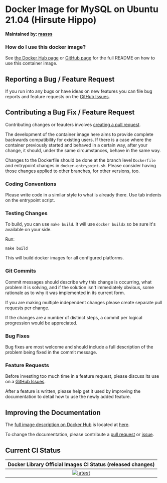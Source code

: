 # Docker Image for MySQL on Ubuntu 21.04 (Hirsute Hippo)

**Maintained by: [raasss](https://github.com/raasss/)**

### How do I use this docker image?

See [the Docker Hub page](https://hub.docker.com/repository/docker/raasss/mysql-ubuntu-21.04/general) or [GitHub page](https://github.com/raasss/docker-mysql-ubuntu-21.04/blob/main/README.docker.io.md) for the full README on how to use this container image.

## Reporting a Bug / Feature Request

If you run into any bugs or have ideas on new features you can file bug reports and feature requests on the [GitHub Issues](https://github.com/raasss/docker-mysql-ubuntu-21.04/issues).

## Contributing a Bug Fix / Feature Request

Contributing changes or feauters involves [creating a pull request](https://github.com/raasss/docker-mysql-ubuntu-21.04/pulls).

The development of the container image here aims to provide complete backwards compatibility for existing users. If there is a case where the container previously started and behaved in a certain way, after your change, it should, under the same circumstances, behave in the same way.

Changes to the Dockerfile should be done at the branch level `Dockerfile` and entrypoint changes in `docker-entrypoint.sh`. Please consider having those changes applied to other branches, for other versions, too.

### Coding Conventions

Please write code in a similar style to what is already there. Use tab indents on the entrypoint script.

### Testing Changes

To build, you can use `make build`. It will use `docker buildx` so be sure it's available on your side.

Run:
```
make build
```

This will build docker images for all configured platforms.

### Git Commits

Commit messages should describe why this change is occurring, what problem it is solving, and if the solution isn't immediately obvious, some rationale as to why it was implemented in its current form. 

If you are making multiple independent changes please create separate pull requests per change.

If the changes are a number of distinct steps, a commit per logical progression would be appreciated.

### Bug Fixes

Bug fixes are most welcome and should include a full description of the problem being fixed in the commit message.

### Feature Requests

Before investing too much time in a feature request, please discuss its use on a [GitHub Issues](https://github.com/raasss/docker-mysql-ubuntu-21.04/issues).

After a feature is written, please help get it used by improving the documentation to detail how to use the newly added feature.

## Improving the Documentation

The [full image description on Docker Hub](https://hub.docker.com/r/raasss/mysql-ubuntu-21.04) is located at [here](https://github.com/raasss/docker-mysql-ubuntu-21.04/blob/main/README.docker.io.md).

To change the documentation, please contribute a [pull request](https://github.com/raasss/docker-mysql-ubuntu-21.04/pulls) or [issue](https://github.com/raasss/docker-mysql-ubuntu-21.04/issues).


## Current CI Status

| Docker Library Official Images CI Status (released changes) |
|:-:|
| [![latest](https://github.com/raasss/docker-mysql-ubuntu-21.04/actions/workflows/latest.yml/badge.svg)](https://github.com/raasss/docker-mysql-ubuntu-21.04/actions/workflows/latest.yml) |
